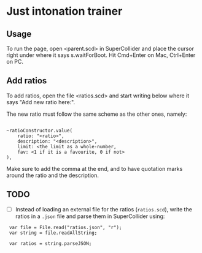 # Just intonation trainer

## Usage

To run the page, open <parent.scd> in SuperCollider and place the
cursor right under where it says s.waitForBoot. Hit Cmd+Enter on Mac,
Ctrl+Enter on PC.

## Add ratios

To add ratios, open the file <ratios.scd> and start writing below
where it says "Add new ratio here:".

The new ratio must follow the same scheme as the other ones, namely:

``` supercollider

~ratioConstructor.value(
	ratio: "<ratio>",
	description: "<description>",
	limit: <the limit as a whole-number,
	fav: <1 if it is a favourite, 0 if not>
),

```

Make sure to add the comma at the end, and to have quotation marks
around the ratio and the description.

## TODO

- [ ] Instead of loading an external file for the ratios (`ratios.scd`), write
      the ratios in a `.json` file and parse them in SuperCollider using:
	  
``` supercollider
 var file = File.read("ratios.json", "r");
 var string = file.readAllString;
 
 var ratios = string.parseJSON;
 ```
	  
